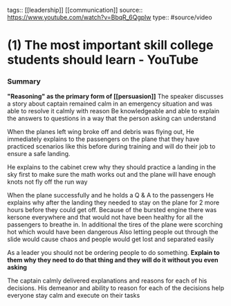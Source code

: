 tags:: [[leadership]] [[communication]]
source:: https://www.youtube.com/watch?v=BbqR_6Qgplw
type:: #source/video 

# (1) The most important skill college students should learn - YouTube

### Summary
**"Reasoning" as the primary form of [[persuasion]]**
The speaker discusses a story about captain remained calm in an emergency situation and was able to resolve it calmly with reason
Be knowledgeable and able to explain the answers to questions in a way that the person asking can understand 

When the planes left wing broke off and debris was flying out,
He immediately explains to the passengers on the plane that they have practiced scenarios like this before during training and will do their job to ensure a safe landing.

He explains to the cabinet crew why they should practice a landing in the sky first to make sure the math works out and the plane will have enough knots not fly off the run way

When the plane successfully and he holds a Q & A to the passengers
He explains why after the landing they needed to stay on the plane for 2 more hours before they could get off.
Because of the bursted engine there was kersone everywhere and that would not have been healthy for all the passengers to breathe in. In additional the tires of the plane were scorching hot which would have been dangerous
Also letting people out through the slide would cause chaos and people would get lost and separated easily 

As a leader you should not be ordering people to do something.
**Explain to them why they need to do that thing and they will do it without you even asking** 

The captain calmly delivered explanations and reasons for each of his decisions. His demeanor and ability to reason for each of the decisions help everyone stay calm and execute on their tasks